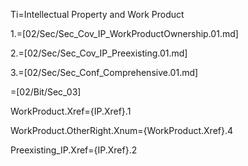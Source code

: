 Ti=Intellectual Property and Work Product

1.=[02/Sec/Sec_Cov_IP_WorkProductOwnership.01.md]

2.=[02/Sec/Sec_Cov_IP_Preexisting.01.md]

3.=[02/Sec/Sec_Conf_Comprehensive.01.md]

=[02/Bit/Sec_03]
  
WorkProduct.Xref={IP.Xref}.1

WorkProduct.OtherRight.Xnum={WorkProduct.Xref}.4

Preexisting_IP.Xref={IP.Xref}.2